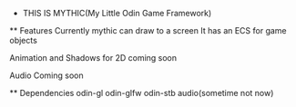 * THIS IS MYTHIC(My Little Odin Game Framework)

** Features
Currently mythic can draw to a screen
It has an ECS for game objects

Animation and Shadows for 2D coming soon

Audio Coming soon

** Dependencies
odin-gl
odin-glfw
odin-stb
audio(sometime not now)


